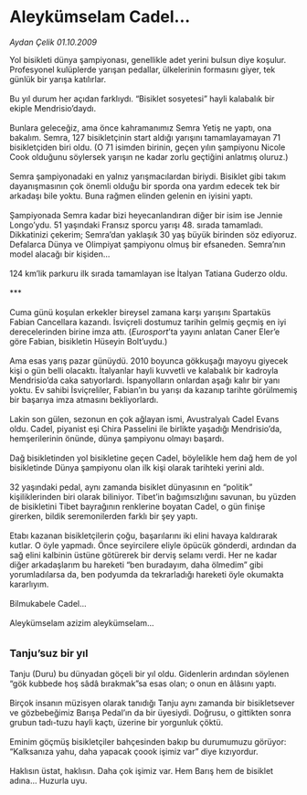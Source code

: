 # Aleykümselam Cadel...

*Aydan Çelik 01.10.2009*

<div class="taraf_structure_2col_1zq">
<div class="margen_n">



 <p>Yol bisikleti dünya şampiyonası, genellikle adet yerini bulsun diye koşulur. Profesyonel kulüplerde yarışan pedallar, ülkelerinin formasını giyer, tek günlük bir yarışa katılırlar. <br/><br/>Bu yıl durum her açıdan farklıydı. “Bisiklet sosyetesi” hayli kalabalık bir ekiple Mendrisio’daydı. <br/><br/>Bunlara geleceğiz, ama önce kahramanımız Semra Yetiş ne yaptı, ona bakalım. Semra, 127 bisikletçinin start aldığı yarışını tamamlayamayan 71 bisikletçiden biri oldu. (O 71 isimden birinin, geçen yılın şampiyonu Nicole Cook olduğunu söylersek yarışın ne kadar zorlu geçtiğini anlatmış oluruz.) <br/><br/>Semra şampiyonadaki en yalnız yarışmacılardan biriydi. Bisiklet gibi takım dayanışmasının çok önemli olduğu bir sporda ona yardım edecek tek bir arkadaşı bile yoktu. Buna rağmen elinden gelenin en iyisini yaptı. <br/><br/>Şampiyonada Semra kadar bizi heyecanlandıran diğer bir isim ise Jennie Longo’ydu. 51 yaşındaki Fransız sporcu yarışı 48. sırada tamamladı. Dikkatinizi çekerim; Semra’dan yaklaşık 30 yaş büyük birinden söz ediyoruz. Defalarca Dünya ve Olimpiyat şampiyonu olmuş bir efsaneden. Semra’nın model alacağı bir kişiden... <br/><br/>124 km’lik parkuru ilk sırada tamamlayan ise İtalyan Tatiana Guderzo oldu. <br/><br/>*** <br/><br/>Cuma günü koşulan erkekler bireysel zamana karşı yarışını Spartaküs Fabian Cancellara kazandı. İsviçreli dostumuz tarihin gelmiş geçmiş en iyi derecelerinden birine imza attı. (<i>Eurosport</i>’ta yayını anlatan Caner Eler’e göre Fabian, bisikletin Hüseyin Bolt’uydu.) <br/><br/>Ama esas yarış pazar günüydü. 2010 boyunca gökkuşağı mayoyu giyecek kişi o gün belli olacaktı. İtalyanlar hayli kuvvetli ve kalabalık bir kadroyla Mendrisio’da caka satıyorlardı. İspanyolların onlardan aşağı kalır bir yanı yoktu. Ev sahibi İsviçreliler, Fabian’ın bu yarışı da kazanıp tarihte görülmemiş bir başarıya imza atmasını bekliyorlardı. <br/><br/>Lakin son gülen, sezonun en çok ağlayan ismi, Avustralyalı Cadel Evans oldu. Cadel, piyanist eşi Chira Passelini ile birlikte yaşadığı Mendrisio’da, hemşerilerinin önünde, dünya şampiyonu olmayı başardı. <br/><br/>Dağ bisikletinden yol bisikletine geçen Cadel, böylelikle hem dağ hem de yol bisikletinde Dünya şampiyonu olan ilk kişi olarak tarihteki yerini aldı. <br/><br/>32 yaşındaki pedal, aynı zamanda bisiklet dünyasının en “politik” kişiliklerinden biri olarak biliniyor. Tibet’in bağımsızlığını savunan, bu yüzden de bisikletini Tibet bayrağının renklerine boyatan Cadel, o gün finişe girerken, bildik seremonilerden farklı bir şey yaptı. <br/><br/>Etabı kazanan bisikletçilerin çoğu, başarılarını iki elini havaya kaldırarak kutlar. O öyle yapmadı. Önce seyircilere eliyle öpücük gönderdi, ardından da sağ elini kalbinin üstüne götürerek bir derviş selamı verdi. Her ne kadar diğer arkadaşlarım bu hareketi “ben buradayım, daha ölmedim” gibi yorumladılarsa da, ben podyumda da tekrarladığı hareketi öyle okumakta kararlıyım. <br/><br/>Bilmukabele Cadel... <br/><br/>Aleykümselam azizim aleykümselam... <b><br/><br/><br/><font size="4">Tanju’suz bir yıl</font> </b><br/><br/>Tanju (Duru) bu dünyadan göçeli bir yıl oldu. Gidenlerin ardından söylenen “gök kubbede hoş sâdâ bırakmak”sa esas olan; o onun en âlâsını yaptı. <br/><br/>Birçok insanın müzisyen olarak tanıdığı Tanju aynı zamanda bir bisikletsever ve gözbebeğimiz Barışa Pedal’ın da bir üyesiydi. Doğrusu, o gittikten sonra grubun tadı-tuzu hayli kaçtı, üzerine bir yorgunluk çöktü. <br/><br/>Eminim göçmüş bisikletçiler bahçesinden bakıp bu durumumuzu görüyor: “Kalksanıza yahu, daha yapacak çoook işimiz var” diye kızıyordur. <br/><br/>Haklısın üstat, haklısın. Daha çok işimiz var. Hem Barış hem de bisiklet adına... Huzurla uyu.</p>
<br/>
<br/>
<br/>



<br/>


<div id="taraf_not">
</div>

</div>


</div>
